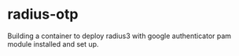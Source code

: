 # radius-otp
Building a container to deploy radius3 with google authenticator pam module installed and set up.
